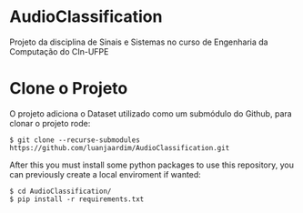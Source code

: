 # AudioClassification
Projeto da disciplina de Sinais e Sistemas no curso de Engenharia da Computação do CIn-UFPE

# Clone o Projeto
O projeto adiciona o Dataset utilizado como um submódulo do Github, para clonar o projeto rode:

```console
$ git clone --recurse-submodules https://github.com/luanjaardim/AudioClassification.git
```

After this you must install some python packages to use this repository, you can previously create a local enviroment if wanted:
```console
$ cd AudioClassification/
$ pip install -r requirements.txt
```
